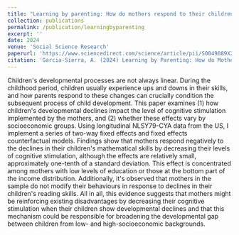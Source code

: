 ```yaml
---
title: "Learning by parenting: How do mothers respond to their children's developmental declines?"
collection: publications
permalink: /publication/learningbyparenting
excerpt: ''
date: 2024
venue: 'Social Science Research'
paperurl: 'https://www.sciencedirect.com/science/article/pii/S0049089X24000103?via%3Dihub'
citation: 'Garcia-Sierra, A. (2024) Learning by Parenting: How do Mothers Respond to Changes in their Children’s Developmental Processes? Social Science Research.'
---
```


Children's developmental processes are not always linear. During the childhood period, children usually experience ups and downs in their skills, and how parents respond to these changes can crucially condition the subsequent process of child development. This paper examines (1) how children's developmental declines impact the level of cognitive stimulation implemented by the mothers, and (2) whether these effects vary by socioeconomic groups. Using longitudinal NLSY79-CYA data from the US, I implement a series of two-way fixed effects and fixed effects counterfactual models. Findings show that mothers respond negatively to the declines in their children's mathematical skills by decreasing their levels of cognitive stimulation, although the effects are relatively small, approximately one-tenth of a standard deviation. This effect is concentrated among mothers with low levels of education or those at the bottom part of the income distribution. Additionally, it's observed that mothers in the sample do not modify their behaviours in response to declines in their children's reading skills. All in all, this evidence suggests that mothers might be reinforcing existing disadvantages by decreasing their cognitive stimulation when their children show developmental declines and that this mechanism could be responsible for broadening the developmental gap between children from low- and high-socioeconomic backgrounds.